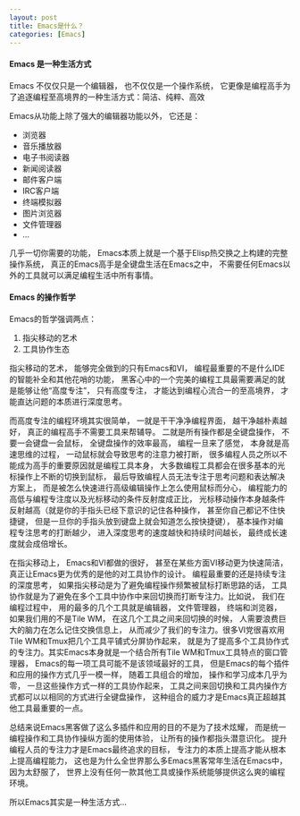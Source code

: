 ```yaml
---
layout: post
title: Emacs是什么？
categories: [Emacs]
---
```


#### Emacs 是一种生活方式
Emacs 不仅仅只是一个编辑器， 也不仅仅是一个操作系统， 它更像是编程高手为了追逐编程至高境界的一种生活方式：简洁、纯粹、高效

Emacs从功能上除了强大的编辑器功能以外， 它还是：
- 浏览器
- 音乐播放器
- 电子书阅读器
- 新闻阅读器
- 邮件客户端
- IRC客户端
- 终端模拟器
- 图片浏览器
- 文件管理器
- ...

几乎一切你需要的功能， Emacs本质上就是一个基于Elisp热交换之上构建的完整操作系统， 真正的Emacs高手是全键盘生活在Emacs之中， 不需要任何Emacs以外的工具就可以满足编程生活中所有事情。

#### Emacs 的操作哲学
Emacs的哲学强调两点：
1. 指尖移动的艺术
2. 工具协作生态

指尖移动的艺术， 能够完全做到的只有Emacs和VI， 编程最重要的不是什么IDE的智能补全和其他花哨的功能， 黑客心中的一个完美的编程工具最需要满足的就是能够让他“高度专注”， 只有高度专注， 才能达到编程心流合一的至高境界， 才能直达问题的本质进行深度思考。

而高度专注的编程环境其实很简单， 一就是干干净净编程界面， 越干净越朴素越好， 真正的编程高手不需要工具来帮辅导。 二就是所有操作都是全键盘操作， 不要一会键盘一会鼠标， 全键盘操作的效率最高， 编程一旦来了感觉， 本身就是高速思维的过程， 一动鼠标就会导致思考的注意力被打断， 很多编程人员之所以不能成为高手的重要原因就是编程工具本身， 大多数编程工具都会在很多基本的光标操作上不断的切换到鼠标， 最后导致编程人员无法专注于思考问题和表达解决方案上， 而是被怎么快速进行高级编辑操作上怎么使用鼠标而分心， 编程能力的高低与编程专注度以及光标移动的条件反射度成正比， 光标移动操作本身越条件反射越高（就是你的手指头已经下意识的记住各种操作， 甚至你自己都记不住快捷键， 但是一旦你的手指头放到键盘上就会知道怎么按快捷键）， 基本操作对编程专注思考的打断越少， 进入深度思考的速度越快和持续时间越长， 最终成长速度就会成倍增长。

在指尖移动上， Emacs和VI都做的很好， 甚至在某些方面VI移动更为快速简洁， 真正让Emacs更为优秀的是他的对工具协作的设计。 编程最重要的还是持续专注的深度思考， 如果指尖移动是为了避免编程操作频繁被鼠标打断思路的话， 工具协作就是为了避免在多个工具中协作中来回切换而打断专注力。比如说， 我们在编程过程中， 用的最多的几个工具就是编辑器， 文件管理器， 终端和浏览器， 如果我们用的不是Tile WM， 在这几个工具之间来回切换的时候， 人需要浪费巨大的脑力在怎么记住交换信息上， 从而减少了我们的专注力。很多VI党很喜欢用Tile WM和Tmux把几个工具平铺式分屏协作起来， 就是为了提高多个工具协作式的专注力。其实Emacs本身就是一个结合所有Tile WM和Tmux工具特点的窗口管理器， Emacs的每一项工具可能不是该领域最好的工具， 但是Emacs的每个插件和应用的操作方式几乎一模一样， 随着工具组合的增加， 操作和学习成本几乎为零， 一旦这些操作方式一样的工具协作起来， 工具之间来回切换和工具内操作方式都可以以相同的方式进行全键盘操作， 这种组合的威力才是Emacs真正超越其他工具最重要的一点。

总结来说Emacs黑客做了这么多插件和应用的目的不是为了技术炫耀， 而是统一编程操作和工具协作操纵方面的使用体验， 让所有的操作都指头潜意识化。 提升编程人员的专注力才是Emacs最终追求的目标， 专注力的本质上提高才能从根本上提高编程能力， 这也是为什么全世界那么多Emacs黑客常年生活在Emacs中， 因为太舒服了， 世界上没有任何一款其他工具或操作系统能够提供这么爽的编程环境。

所以Emacs其实是一种生活方式...
